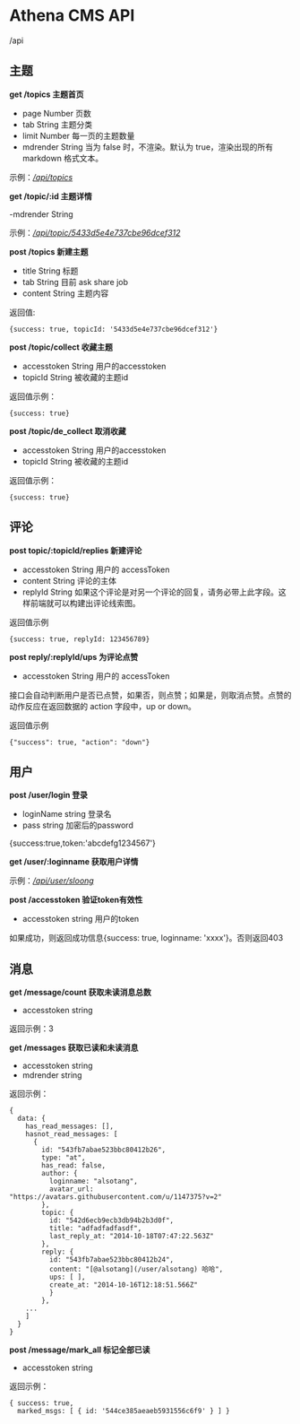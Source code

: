 # Athena CMS API #

/api

## 主题 ##

**get /topics 主题首页**

- page Number 页数
- tab String 主题分类
- limit Number 每一页的主题数量
- mdrender String 当为 false 时，不渲染。默认为 true，渲染出现的所有 markdown 格式文本。

示例：*[/api/topics](#)*

**get /topic/:id 主题详情**

-mdrender String

示例：*[/api/topic/5433d5e4e737cbe96dcef312](#)*

**post /topics 新建主题**

- title String 标题
- tab String 目前 ask share job
- content String 主题内容

返回值:

	{success: true, topicId: '5433d5e4e737cbe96dcef312'}

**post /topic/collect 收藏主题**

- accesstoken String 用户的accesstoken
- topicId String 被收藏的主题id

返回值示例：

	{success: true}

**post /topic/de_collect 取消收藏**

- accesstoken String 用户的accesstoken
- topicId String 被收藏的主题id

返回值示例：

	{success: true}

## 评论 ##

**post topic/:topicId/replies 新建评论**

- accesstoken String 用户的 accessToken
- content String 评论的主体
- replyId String 如果这个评论是对另一个评论的回复，请务必带上此字段。这样前端就可以构建出评论线索图。

返回值示例

	{success: true, replyId: 123456789}

**post reply/:replyId/ups 为评论点赞**

- accesstoken String 用户的 accessToken

接口会自动判断用户是否已点赞，如果否，则点赞；如果是，则取消点赞。点赞的动作反应在返回数据的 action 字段中，up or down。

返回值示例

	{"success": true, "action": "down"}

## 用户 ##

**post /user/login 登录**

- loginName string 登录名
- pass string 加密后的password

{success:true,token:'abcdefg1234567'}



**get /user/:loginname 获取用户详情**

示例：*[/api/user/sloong](#)*


**post /accesstoken  验证token有效性**

- accesstoken string 用户的token

如果成功，则返回成功信息{success: true, loginname: 'xxxx'}。否则返回403

## 消息 ##

**get /message/count 获取未读消息总数**

- accesstoken string

返回示例：3

**get /messages 获取已读和未读消息**

- accesstoken string
- mdrender  string

返回示例：

	{
	  data: {
	    has_read_messages: [],
	    hasnot_read_messages: [
	      {
	        id: "543fb7abae523bbc80412b26",
	        type: "at",
	        has_read: false,
	        author: {
	          loginname: "alsotang",
	          avatar_url: "https://avatars.githubusercontent.com/u/1147375?v=2"
	        },
	        topic: {
	          id: "542d6ecb9ecb3db94b2b3d0f",
	          title: "adfadfadfasdf",
	          last_reply_at: "2014-10-18T07:47:22.563Z"
	        },
	        reply: {
	          id: "543fb7abae523bbc80412b24",
	          content: "[@alsotang](/user/alsotang) 哈哈",
	          ups: [ ],
	          create_at: "2014-10-16T12:18:51.566Z"
	          }
	        },
	    ...
	    ]
	  }
	}

**post /message/mark_all 标记全部已读**

- accesstoken string

返回示例：

	{ success: true,
	  marked_msgs: [ { id: '544ce385aeaeb5931556c6f9' } ] }